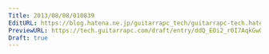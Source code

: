 ```yaml
---
Title: 2013/08/08/010839
EditURL: https://blog.hatena.ne.jp/guitarrapc_tech/guitarrapc-tech.hatenablog.com/atom/entry/6802418398340959721
PreviewURL: https://tech.guitarrapc.com/draft/entry/ddQ_EOi2_r0I7AqkGwQXzMm_Clw
Draft: true
---
```


